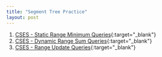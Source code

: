 ```yaml
---
title: "Segment Tree Practice"
layout: post
---
```


1. [CSES - Static Range Minimum Queries](https://cses.fi/problemset/task/1647){:target="_blank"}
2. [CSES - Dynamic Range Sum Queries](https://cses.fi/problemset/task/1648){:target="_blank"}
3. [CSES - Range Update Queries](https://cses.fi/problemset/task/1651){:target="_blank"}